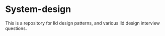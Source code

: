 # System-design

This is a repository for lld design patterns, and various lld design interview questions.